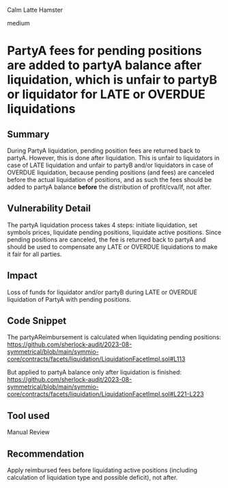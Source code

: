 Calm Latte Hamster

medium

# PartyA fees for pending positions are added to partyA balance after liquidation, which is unfair to partyB or liquidator for LATE or OVERDUE liquidations
## Summary

During PartyA liquidation, pending position fees are returned back to partyA. However, this is done after liquidation. This is unfair to liquidators in case of LATE liquidation and unfair to partyB and/or liquidators in case of OVERDUE liquidation, because pending positions (and fees) are canceled before the actual liquidation of positions, and as such the fees should be added to partyA balance **before** the distribution of profit/cva/lf, not after.

## Vulnerability Detail

The partyA liquidation process takes 4 steps: initiate liquidation, set symbols prices, liquidate pending positions, liquidate active positions.
Since pending positions are canceled, the fee is returned back to partyA and should be used to compensate any LATE or OVERDUE liquidations to make it fair for all parties.

## Impact

Loss of funds for liquidator and/or partyB during LATE or OVERDUE liquidation of PartyA with pending positions.

## Code Snippet

The partyAReimbursement is calculated when liquidating pending positions:
https://github.com/sherlock-audit/2023-08-symmetrical/blob/main/symmio-core/contracts/facets/liquidation/LiquidationFacetImpl.sol#L113

But applied to partyA balance only after liquidation is finished:
https://github.com/sherlock-audit/2023-08-symmetrical/blob/main/symmio-core/contracts/facets/liquidation/LiquidationFacetImpl.sol#L221-L223

## Tool used

Manual Review

## Recommendation

Apply reimbursed fees before liquidating active positions (including calculation of liquidation type and possible deficit), not after.